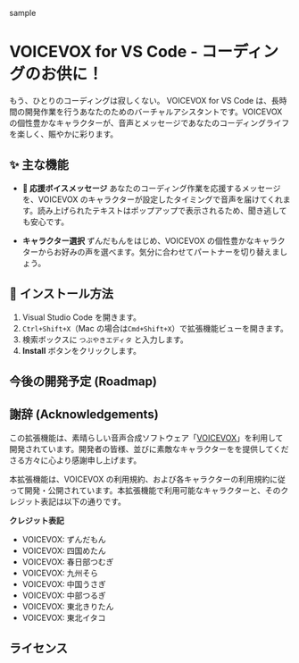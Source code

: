 sample

# VOICEVOX for VS Code - コーディングのお供に！

もう、ひとりのコーディングは寂しくない。
VOICEVOX for VS Code は、長時間の開発作業を行うあなたのためのバーチャルアシスタントです。VOICEVOX の個性豊かなキャラクターが、音声とメッセージであなたのコーディングライフを楽しく、賑やかに彩ります。

## ✨ 主な機能

- **📣 応援ボイスメッセージ**
  あなたのコーディング作業を応援するメッセージを、VOICEVOX のキャラクターが設定したタイミングで音声を届けてくれます。読み上げられたテキストはポップアップで表示されるため、聞き逃しても安心です。

- **キャラクター選択**
  ずんだもんをはじめ、VOICEVOX の個性豊かなキャラクターからお好みの声を選べます。気分に合わせてパートナーを切り替えましょう。

## 🚀 インストール方法

1.  Visual Studio Code を開きます。
2.  `Ctrl+Shift+X`（Mac の場合は`Cmd+Shift+X`）で拡張機能ビューを開きます。
3.  検索ボックスに `つぶやきエディタ` と入力します。
4.  **Install** ボタンをクリックします。

## 今後の開発予定 (Roadmap)

## 謝辞 (Acknowledgements)

この拡張機能は、素晴らしい音声合成ソフトウェア「[VOICEVOX](https://voicevox.hiroshiba.jp/)」を利用して開発されています。開発者の皆様、並びに素敵なキャラクターをを提供してくださる方々に心より感謝申し上げます。

本拡張機能は、VOICEVOX の利用規約、および各キャラクターの利用規約に従って開発・公開されています。本拡張機能で利用可能なキャラクターと、そのクレジット表記は以下の通りです。

**クレジット表記**

- VOICEVOX: ずんだもん
- VOICEVOX: 四国めたん
- VOICEVOX: 春日部つむぎ
- VOICEVOX: 九州そら
- VOICEVOX: 中国うさぎ
- VOICEVOX: 中部つるぎ
- VOICEVOX: 東北きりたん
- VOICEVOX: 東北イタコ

## ライセンス
